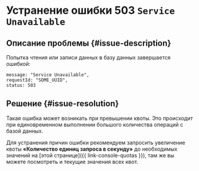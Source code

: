 # Устранение ошибки 503 `Service Unavailable`


## Описание проблемы {#issue-description}

Попытка чтения или записи данных в базу данных завершается ошибкой:

```
message: "Service Unavailable",
requestId: "SOME_UUID",
status: 503
```

## Решение {#issue-resolution}

Такая ошибка может возникать при превышении квоты. Это происходит при единовременном выполнении большого количества операций с базой данных.

Для устранения причин ошибки рекомендуем запросить увеличение квоты **«Количество единиц запроса в секунду»** до необходимых значений на [этой странице]({{ link-console-quotas }}), там же вы можете посмотреть и текущие значения всех квот.
